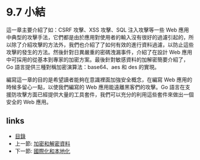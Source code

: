 # 9.7 小結
這一章主要介紹了如：CSRF 攻擊、XSS 攻擊、SQL 注入攻擊等一些 Web 應用中典型的攻擊手法，它們都是由於應用對使用者的輸入沒有很好的過濾引起的，所以除了介紹攻擊的方法外，我們也介紹了了如何有效的進行資料過濾，以防止這些攻擊的發生的方法。然後針對日異嚴重的密碼洩漏事件，介紹了在設計 Web 應用中可採用的從基本到專家的加密方案。最後針對敏感資料的加解密簡要介紹了，Go 語言提供三種對稱加密演算法：base64、aes 和 des 的實現。

編寫這一章的目的是希望讀者能夠在意識裡面加強安全概念，在編寫 Web 應用的時候多留心一點，以使我們編寫的 Web 應用能遠離黑客們的攻擊。Go 語言在支援防攻擊方面已經提供大量的工具套件，我們可以充分的利用這些套件來做出一個安全的 Web 應用。

## links
   * [目錄](preface.md)
   * 上一節: [加密和解密資料](09.6.md)
   * 下一節: [國際化和本地化](10.0.md)
